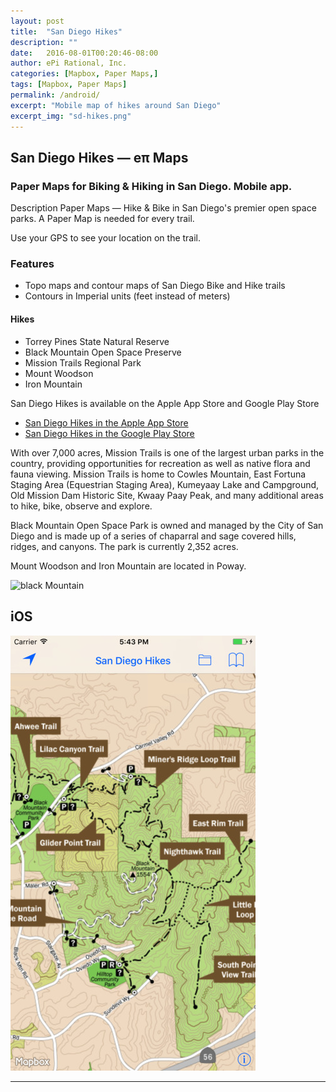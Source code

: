 ```yaml
---
layout: post
title:  "San Diego Hikes"
description: ""
date:   2016-08-01T00:20:46-08:00
author: ePi Rational, Inc.
categories: [Mapbox, Paper Maps,]
tags: [Mapbox, Paper Maps]
permalink: /android/
excerpt: "Mobile map of hikes around San Diego"
excerpt_img: "sd-hikes.png"
---
```

## San Diego Hikes — eπ Maps

### Paper Maps for Biking & Hiking in San Diego.  Mobile app.


Description
Paper Maps — Hike & Bike in San Diego's premier open space parks. A Paper Map is needed for every trail.

Use your GPS to see your location on the trail.

### Features

* Topo maps and contour maps of San Diego Bike and Hike trails
* Contours in Imperial units (feet instead of meters)

#### Hikes

* Torrey Pines State Natural Reserve
* Black Mountain Open Space Preserve
* Mission Trails Regional Park
* Mount Woodson
* Iron Mountain

San Diego Hikes is available on the Apple App Store and Google Play Store

* [San Diego Hikes in the Apple App Store][ios]  
* [San Diego Hikes in the Google Play Store][android]


With over 7,000 acres, Mission Trails is one of the largest urban parks in the country, providing opportunities for recreation as well as native flora and fauna viewing. Mission Trails is home to Cowles Mountain, East Fortuna Staging Area (Equestrian Staging Area), Kumeyaay Lake and Campground, Old Mission Dam Historic Site, Kwaay Paay Peak, and many additional areas to hike, bike, observe and explore.

Black Mountain Open Space Park is owned and managed by the City of San Diego and is made up of a series of chaparral and sage covered hills, ridges, and canyons. The park is currently 2,352 acres.

Mount Woodson and Iron Mountain are located in Poway.



![black Mountain](https://lh3.googleusercontent.com/tvtBD_DM9G6zjaypULH1uGMYv-JuO2bsNPsGJB6wDJlxjWWmOpfJJ_-W-SYPwqIN3Ill=w200)


## iOS

![ios-black-mountain.jpg](/assets/img/ios-black-mountain.jpg)

-----

[beta]: https://play.google.com/apps/testing/com.roblabs.papermaps.sandiego
[legal]:  http://RobLabs.com/Legal
[OpenStreetMap]: http://www.openstreetmap.org/copyright/
[SanDiego]: http://www.sandiego.gov/
[Apple Maps]: http://gspe21.ls.apple.com/html/attribution-12.html
[tsg]:  http://www.timestampgenerator.com



[Mapbox]:   http://roblabs.github.io/blackmountain.html
[mapbox-gl-js]:  http://roblabs.github.io/blackmountain-gl.html
[tilejson-local-server-github]:  http://roblabs.github.io/blackmountain-leaflet/
[beta]: http://goo.gl/forms/x3G8w5mTSE
[tsg]:  http://www.timestampgenerator.com
[ios]:  https://itunes.apple.com/us/developer/epi-rational-inc./id416401310
[android]:  https://play.google.com/store/apps/details?id=com.roblabs.papermaps.sandiego
